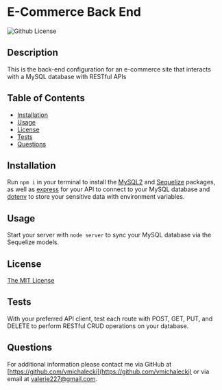 # E-Commerce Back End

![Github License](https://img.shields.io/badge/License-MIT-yellow.svg)

## Description

This is the back-end configuration for an e-commerce site that interacts with a MySQL database with RESTful APIs

## Table of Contents

- [Installation](#Installation)
- [Usage](#Usage)
- [License](#License)
- [Tests](#Tests)
- [Questions](#Questions)

## Installation

Run `npm i` in your terminal to install the [MySQL2](https://www.npmjs.com/package/mysql2) and [Sequelize](https://www.npmjs.com/package/sequelize) packages, as well as [express](https://www.npmjs.com/package/express) for your API to connect to your MySQL database and [dotenv](https://www.npmjs.com/package/dotenv) to store your sensitive data with environment variables.

## Usage

Start your server with `node server` to sync your MySQL database via the Sequelize models.

## License

[The MIT License](https://opensource.org/licenses/MIT)

## Tests

With your preferred API client, test each route with POST, GET, PUT, and DELETE to perform RESTful CRUD operations on your database.

## Questions

For additional information please contact me via GitHub at [https://github.com/vmichalecki](https://github.com/vmichalecki) or via email at [valerie227@gmail.com](mailto:valerie227@gmail.com?subject=[GitHub]%E-Commerce%Back%End).
